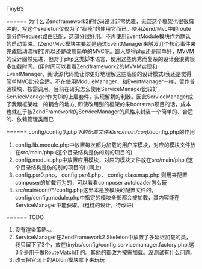 TinyBS

======
为什么
	Zendframework2的代码设计非常优雅，无奈这个框架也很很臃肿的，写这个skeleton仅仅为了“瘦瘦”的使用它而已。使用Zend/Mvc中的route部分作Request路由匹配，这部分很好用。不再使用EventModule模块作为默认的启动策略。(Zend\Mvc模块主要就是通过EventManager来触发几个核心事件来完成启动流程的)所以还是改用简单的MVC吧。鄙人觉得php还是简单好，MVVM的设计固然先进，但对于php这类脚本语言，使用这些优秀而复杂的设计会浪费很多加载时间。(用时间可以看看Zendframework2的MVVM实现和EventManager，阅读源代码能让你更好地理解这些高阶的设计模式)我还是觉得简单MVC比较合适。不在使用ModuleManager，和EventManager一样，留作普通模块，按需调用。目前在研究怎么使用ServiceManager比较好，ServiceManager作为Di的上层套件，实现解耦的利器。因此ServiceManager成了我跟框架唯一的耦合的地方, 即使改用别的框架的来bootstrap项目的话，成本也就在于按ZendFramework的ServiceManager的风格来封装一个简单的、合适的、依赖管理类而已

======
config/config(*).php下的配置文件和src/main/conf/*/config.php的作用
1. config.lib.module.php中放置每次都为加载的用户库模块，对应的模块文件放在src/main/php (这个目录结构是仿的别的项目的)
2. config.module.php中放置应用模块，对应的模块文件放在src/main/php (这个目录结构是仿的别的项目的) (同上)
3. config.psr0.php， config.psr4.php， config.classmap.php 则用来配置composer的加载行为的，可以看看composer autoloader怎么玩
4. src/main/conf/*/config.php这里本是放模块的配置文件的，config/config.module.php中指定的模块全部都会被加载，其内容能在ServiceManager中能获取。(粗糙的设计，待改进)

======
TODO
1. 没有渲染策略。。
2. ServiceManager在ZendFramework2 Skeleton中放置了多延迟加载的类，我只留下了3个，放在tinybs/config/config.servicemanager.factory.php,这3个是用于做RouteMatch用的。其他的都改为按需加载。没测试有什么问题。
3. 改天把官网上的Ablum模块拿下来玩玩